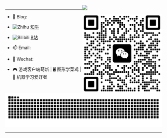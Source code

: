 <img align="right"  width="256px" src="https://profile-counter.glitch.me/michaelchern/count.svg"/>

----

<img align="right" src="https://github.com/michaelchern/michaelchern/blob/main/20250621125320.webp" width="256px">

- 🙊 Blog: 
- <img src="https://simpleicons.org/icons/zhihu.svg" width="16" height="16" alt="Zhihu"> [知乎](https://www.zhihu.com/)
- <img src="https://simpleicons.org/icons/bilibili.svg" width="16" height="16" alt="Bilibili"> [B站](https://www.bilibili.com/)
- 📫 Email: 
- 🐶 Wechat: 

- 🎮 游戏客户端萌新 | 🖥️ 图形学菜鸡 | 🤖 机器学习爱好者



<picture>
  <source media="(prefers-color-scheme: dark)" srcset="https://raw.githubusercontent.com/michaelchern/michaelchern/output/github-contribution-grid-snake-dark.svg">
  <source media="(prefers-color-scheme: light)" srcset="https://raw.githubusercontent.com/michaelchern/michaelchern/output/github-contribution-grid-snake.svg">
  <img alt="github contribution grid snake animation" src="https://raw.githubusercontent.com/michaelchern/michaelchern/output/github-contribution-grid-snake.svg">
</picture>

----